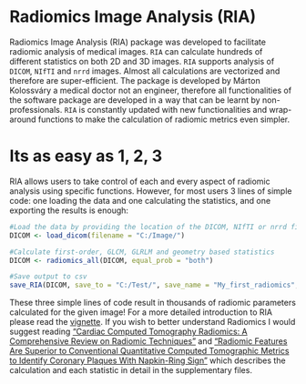 <!-- README.md is generated from README.Rmd. Please edit that file -->

Radiomics Image Analysis (RIA)
==============================

Radiomics Image Analysis (RIA) package was developed to facilitate
radiomic analysis of medical images. `RIA` can calculate hundreds of
different statistics on both 2D and 3D images. `RIA` supports analysis
of `DICOM`, `NIfTI` and `nrrd` images. Almost all calculations are
vectorized and therefore are super-efficient. The package is developed
by Márton Kolossváry a medical doctor not an engineer, therefore all
functionalities of the software package are developed in a way that can
be learnt by non-professionals. `RIA` is constantly updated with new
functionalities and wrap-around functions to make the calculation of
radiomic metrics even simpler.

Its as easy as 1, 2, 3
======================

RIA allows users to take control of each and every aspect of radiomic
analysis using specific functions. However, for most users 3 lines of
simple code: one loading the data and one calculating the statistics,
and one exporting the results is enough:

``` r
#Load the data by providing the location of the DICOM, NIfTI or nrrd file(s)
DICOM <- load_dicom(filename = "C:/Image/")

#Calculate first-order, GLCM, GLRLM and geometry based statistics
DICOM <- radiomics_all(DICOM, equal_prob = "both")

#Save output to csv
save_RIA(DICOM, save_to = "C:/Test/", save_name = "My_first_radiomics", group_name = "Case")
```

These three simple lines of code result in thousands of radiomic
parameters calculated for the given image! For a more detailed
introduction to RIA please read the
[vignette](https://CRAN.R-project.org/package=RIA/vignettes/RIA.html).
If you wish to better understand Radiomics I would suggest reading
[“Cardiac Computed Tomography Radiomics: A Comprehensive Review on
Radiomic Techniques”](https://pubmed.ncbi.nlm.nih.gov/28346329/) and
[“Radiomic Features Are Superior to Conventional Quantitative Computed
Tomographic Metrics to Identify Coronary Plaques With Napkin-Ring
Sign”](https://pubmed.ncbi.nlm.nih.gov/29233836/) which describes the
calculation and each statistic in detail in the supplementary files.
